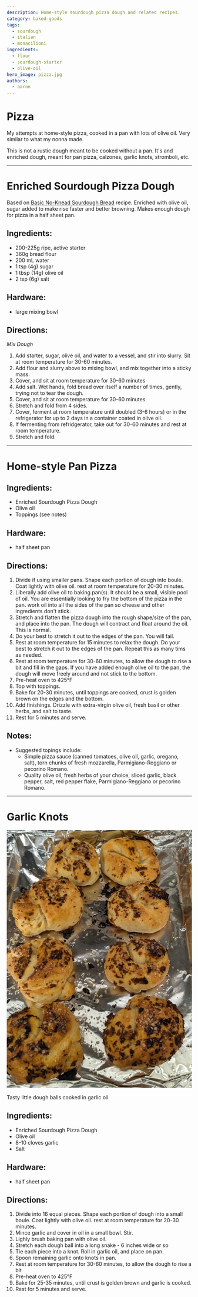 ```yaml
---
description: Home-style sourdough pizza dough and related recipes.
category: baked-goods
tags:
  - sourdough
  - italian
  - monacilioni
ingredients:
  - flour
  - sourdough-starter
  - olive-oil
hero_image: pizza.jpg
authors:
  - aaron
---
```


# Pizza

My attempts at home-style pizza, cooked in a pan with lots of olive oil. Very similar to what my nonna made.

This is not a rustic dough meant to be cooked without a pan. It's and enriched dough, meant for pan pizza, calzones, garlic knots, stromboli, etc. 

---

# Enriched Sourdough Pizza Dough

Based on [Basic No-Knead Sourdough Bread](./Basic-Sourdough.html) recipe. Enriched with olive oil, sugar added to make rise faster and better browning. Makes enough dough for pizza in a half sheet pan.

## Ingredients:

- 200-225g ripe, active starter
- 360g bread flour
- 200 mL water
- 1 tsp (4g) sugar
- 1 tbsp (14g) olive oil
- 2 tsp (6g) salt

## Hardware:

- large mixing bowl

## Directions:

_Mix Dough_

1. Add starter, sugar, olive oil, and water to a vessel, and stir into slurry. Sit at room temperature for 30-60 minutes.
3. Add flour and slurry above to mixing bowl, and mix together into a sticky mass.
2. Cover, and sit at room temperature for 30-60 minutes
3. Add salt. Wet hands, fold bread over itself a number of times, gently, trying not to tear the dough.
4. Cover, and sit at room temperature for 30-60 minutes
5. Stretch and fold from 4 sides.
6. Cover, ferment at room temperature until doubled (3-6 hours) or in the refrigerator for up to 2 days in a container coated in olive oil.
7. If fermenting from refridgerator, take out for 30-60 minutes and rest at room temperature. 
8. Stretch and fold.

---

# Home-style Pan Pizza

## Ingredients:

- Enriched Sourdough Pizza Dough
- Olive oil
- Toppings (see notes)

## Hardware:

- half sheet pan

## Directions:

1. Divide if using smaller pans. Shape each portion of dough into boule. Coat lightly with olive oil. rest at room temperature for 20-30 minutes.
2. Liberally add olive oil to baking pan(s). It should be a small, visible pool of oil. You are essentially looking to fry the bottom of the pizza in the pan. work oil into all the sides of the pan so cheese and other ingredients don't stick.
3. Stretch and flatten the pizza dough into the rough shape/size of the pan, and place into the pan. The dough will contract and float around the oil. This is normal.
4. Do your best to stretch it out to the edges of the pan. You will fail.
5. Rest at room temperature for 15 minutes to relax the dough. Do your best to stretch it out to the edges of the pan. Repeat this as many tims as needed.
6. Rest at room temperature for 30-60 minutes, to allow the dough to rise a bit and fill in the gaps. If you have added enough olive oil to the pan, the dough will move freely around and not stick to the bottom.
7. Pre-heat oven to 425°F
8. Top with toppings. 
9. Bake for 20-30 minutes, until toppings are cooked, crust is golden brown on the edges and the bottom.
10. Add finishings. Drizzle with extra-virgin olive oil, fresh basil or other herbs, and salt to taste.
11. Rest for 5 minutes and serve.

## Notes:

- Suggested topings include:
  - Simple pizza sauce (canned tomatoes, olive oil, garlic, oregano, salt), torn chunks of fresh mozzarella, Parmigiano-Reggiano or pecorino Romano. 
  - Quality olive oil, fresh herbs of your choice, sliced garlic, black pepper, salt, red pepper flake, Parmigiano-Reggiano or pecorino Romano. 

--- 

# Garlic Knots

![](../../images/garlic_knots.jpg)

Tasty little dough balls cooked in garlic oil. 

## Ingredients:

- Enriched Sourdough Pizza Dough
- Olive oil
- 8-10 cloves garlic
- Salt

## Hardware:

- half sheet pan

## Directions:

1. Divide into 16 equal pieces. Shape each portion of dough into a small boule. Coat lightly with olive oil. rest at room temperature for 20-30 minutes.
2. Mince garlic and cover in oil in a small bowl. Stir.
3. Lighly brush baking pan with olive oil.
4. Stretch each dough ball into a long snake - 6 inches wide or so
5. Tie each piece into a knot. Roll in garlic oil, and place on pan.
6. Spoon remaining garlic onto knots in pan.
7. Rest at room temperature for 30-60 minutes, to allow the dough to rise a bit
8. Pre-heat oven to 425°F
9. Bake for 25-35 minutes, until crust is golden brown and garlic is cooked.
10. Rest for 5 minutes and serve.
